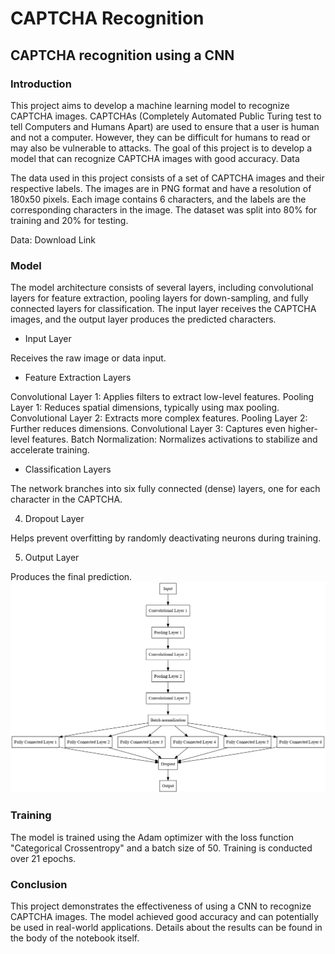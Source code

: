 # CAPTCHA Recognition

## CAPTCHA recognition using a CNN
### Introduction

This project aims to develop a machine learning model to recognize CAPTCHA images. CAPTCHAs (Completely Automated Public Turing test to tell Computers and Humans Apart) are used to ensure that a user is human and not a computer. However, they can be difficult for humans to read or may also be vulnerable to attacks. The goal of this project is to develop a model that can recognize CAPTCHA images with good accuracy.
Data

The data used in this project consists of a set of CAPTCHA images and their respective labels. The images are in PNG format and have a resolution of 180x50 pixels. Each image contains 6 characters, and the labels are the corresponding characters in the image. The dataset was split into 80% for training and 20% for testing.

Data: Download Link
### Model

The model architecture consists of several layers, including convolutional layers for feature extraction, pooling layers for down-sampling, and fully connected layers for classification. The input layer receives the CAPTCHA images, and the output layer produces the predicted characters.

-  Input Layer

Receives the raw image or data input.

-  Feature Extraction Layers

Convolutional Layer 1: Applies filters to extract low-level features.
Pooling Layer 1: Reduces spatial dimensions, typically using max pooling.
Convolutional Layer 2: Extracts more complex features.
Pooling Layer 2: Further reduces dimensions.
Convolutional Layer 3: Captures even higher-level features.
Batch Normalization: Normalizes activations to stabilize and accelerate training.

- Classification Layers

The network branches into six fully connected (dense) layers, one for each character in the CAPTCHA.

4. Dropout Layer

Helps prevent overfitting by randomly deactivating neurons during training.

5. Output Layer

Produces the final prediction.
<img src="./media/graphviz.png"/>

### Training

The model is trained using the Adam optimizer with the loss function "Categorical Crossentropy" and a batch size of 50. Training is conducted over 21 epochs.
### Conclusion

This project demonstrates the effectiveness of using a CNN to recognize CAPTCHA images. The model achieved good accuracy and can potentially be used in real-world applications. Details about the results can be found in the body of the notebook itself.